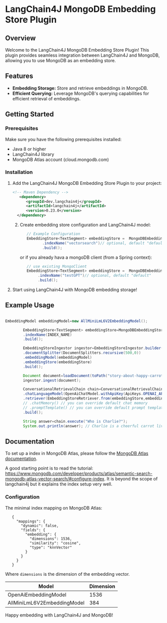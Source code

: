 # LangChain4J MongoDB Embedding Store Plugin

## Overview

Welcome to the LangChain4J MongoDB Embedding Store Plugin! This plugin provides seamless integration between LangChain4J
and MongoDB, allowing you to use MongoDB as an embedding store.

## Features

- **Embedding Storage:** Store and retrieve embeddings in MongoDB.
- **Efficient Querying:** Leverage MongoDB's querying capabilities for efficient retrieval of embeddings.

## Getting Started

### Prerequisites

Make sure you have the following prerequisites installed:

- Java 8 or higher
- LangChain4J library
- MongoDB Atlas account (cloud.mongodb.com)

### Installation

1. Add the LangChain4J MongoDB Embedding Store Plugin to your project:

   ```xml
   <!-- Maven Dependency -->
      <dependency>
         <groupId>dev.langchain4j</groupId>
         <artifactId>langchain4j</artifactId>
         <version>0.23.0</version>
     </dependency>
   ```

    2. Create embedding store configuration and LangChain4J model:

       ```java
          // Example Configuration
          EmbeddingStore<TextSegment> embeddingStore =  MongoDBEmbeddingStore.withUri(MONGODB_URI, "database", "collection")
                 .indexName("vectorsearch")// optional, default "default"
                 .build();
       ```

       or if you already hava a mongoDB client (from a Spring context):

       ```java
          // use existing MongoClient
          EmbeddingStore<TextSegment> embeddingStore =  MongoDBEmbeddingStore.withMongoDBClient(mongoClient, "database", "collection")
               .indexName("testGPT")// optional, default "default"
               .build();
       ```

3. Start using LangChain4J with MongoDB embedding storage!

## Example Usage

```java

EmbeddingModel embeddingModel=new AllMiniLmL6V2EmbeddingModel();

        EmbeddingStore<TextSegment> embeddingStore=MongoDBEmbeddingStore.withUri(MONGODB_URI,DATABASE,COLLECTION)
        .indexName(INDEX_NAME)
        .build();

        EmbeddingStoreIngestor ingestor=EmbeddingStoreIngestor.builder()
        .documentSplitter(DocumentSplitters.recursive(500,0))
        .embeddingModel(embeddingModel)
        .embeddingStore(embeddingStore)
        .build();

        Document document=loadDocument(toPath("story-about-happy-carrot.txt"));
        ingestor.ingest(document);

        ConversationalRetrievalChain chain=ConversationalRetrievalChain.builder()
        .chatLanguageModel(OpenAiChatModel.withApiKey(ApiKeys.OPENAI_API_KEY))
        .retriever(EmbeddingStoreRetriever.from(embeddingStore,embeddingModel))
        // .chatMemory() // you can override default chat memory
        // .promptTemplate() // you can override default prompt template
        .build();

        String answer=chain.execute("Who is Charlie?");
        System.out.println(answer); // Charlie is a cheerful carrot living in VeggieVille...
```

## Documentation

To set up a index in MongoDB Atlas, please follow
the [MongoDB Atlas documentation](https://www.mongodb.com/docs/atlas/atlas-search/field-types/knn-vector/).

A good starting point is to read the
tutorial: https://www.mongodb.com/developer/products/atlas/semantic-search-mongodb-atlas-vector-search/#configure-index.
It is beyond the scope of langchain4j but it explains the index setup very well.

### Configuration

The minimal index mapping on MongoDB Atlas:

```
   {
     "mappings": {
       "dynamic": false,
       "fields": {
         "embedding": {
           "dimensions": 1536,
           "similarity": "cosine",
           "type": "knnVector"
         }
       }
     }
   }

```

Where `dimensions` is the dimension of the embedding vector.

| Model                       | Dimension |
|-----------------------------|-----------|
| OpenAiEmbeddingModel        | 1536      |
| AllMiniLmL6V2EmbeddingModel | 384       |

Happy embedding with LangChain4J and MongoDB!




